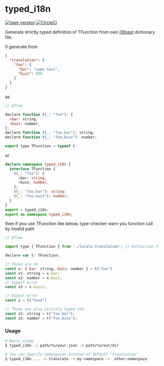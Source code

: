 # typed_i18n

[![npm version](https://badge.fury.io/js/%40kogai%2Ftyped_i18n.svg)](https://badge.fury.io/js/%40kogai%2Ftyped_i18n)
[![CircleCI](https://circleci.com/gh/kogai/typed_i18n.svg?style=svg)](https://circleci.com/gh/kogai/typed_i18n)

Generate strictly typed definition of TFunction from own [i18next](https://github.com/i18next/i18next) dictionary file.

It generate from

```json
{
  "translation": {
    "foo": {
      "bar": "some text",
      "buzz": 999
    }
  }
}
```

as

```javascript
// @flow

declare function t(_: "foo"): {
  +bar: string,
  +buzz: number,
};
declare function t(_: "foo.bar"): string;
declare function t(_: "foo.buzz"): number;

export type TFunction = typeof t
```

or

```typescript
declare namespace typed_i18n {
  interface TFunction {
    t(_: "foo"): {
      +bar: string,
      +buzz: number,
    };
    t(_: "foo.bar"): string;
    t(_: "foo.buzz"): number;
  }
}
export = typed_i18n;
export as namespace typed_i18n;
```

then if you use TFunction like below, type-checker warn you function call by invalid path

```javascript
// @flow

import type { TFunction } from './locale.translation'; // Definition file generated

declare var t: TFunction;

// Those are ok
const x: { bar: string, buzz: number } = t("foo")
const x1: string = x.bar;
const x2: number = x.buzz;
// Expect error
const x3 = x.buzzz;

// Expect error
const y = t("fooo")

// Those are also strictly typed too
const z1: string = t("foo.bar");
const z2: number = t("foo.buzz");
```

### Usage

```bash
# Basic usage
$ typed_i18n -i path/to/your.json -o path/to/out/dir

# You can specify namespaces instead of default "translation"
$ typed_i18n ... -n translate -n my-namespace -n  other-namespace
```
